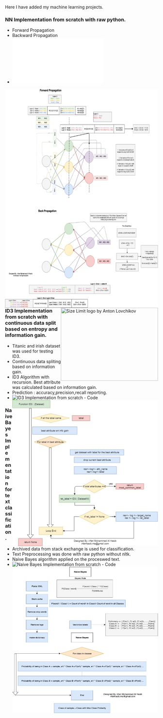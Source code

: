 Here I have added my machine learning projects.

### NN Implementation from scratch with raw python.
* Forward Propagation
* Backward Propagation
* ![NN Implementation from scratch - Code ](Machine_Learning_Algo_From_Scratch/ID3_with_continuous_feature_support_exp.py)

<img src="https://github.com/irfanhasib0/Machine-Learning/blob/master/Algorihms/NN.jpg" align="right"
     title="Size Limit logo by Anton Lovchikov" width="1080" height="720">
<img src="https://github.com/irfanhasib0/Machine-Learning/Results/xor_Ann.jpg" align="right"
     title="Size Limit logo by Anton Lovchikov" width="320" height="240">

### ID3 Implementation from scratch with continuous data split based on entropy and information gain.
* Titanic and irish dataset was used for testing ID3.
* Continuous data spliting based on information gain.
* ID3 Algorithm with recursion. Best attribute was calculated based on information gain.
* Prediction : accuracy,precision,recall reporting.
* ![ID3 Implementation from scratch - Code ](Machine_Learning_Algo_From_Scratch/ANN_From_Scratch_modular_class.ipynb)
<img src="https://github.com/irfanhasib0/Machine-Learning/blob/master/Algorihms/ID3.jpg" align="right"
     title="Size Limit logo by Anton Lovchikov" width="640" height="480">

### Naive Bayes Implementation for text classification.
* Archived data from stack exchange is used for classification.
* Text Preprocessing was done with raw python without nltk.
* Naive Bayes algorithm applied on the proceswed text.
* ![Naive Bayes Implementation from scratch - Code ](Machine_Learning_Algo_From_Scrath/Naive_Bayes_Stack_Exchange.ipynb)
<img src="https://github.com/irfanhasib0/Machine-Learning/blob/master/Algorihms/Naive Bayes.jpg" align="right"
     title="Size Limit logo by Anton Lovchikov" width="640" height="480">

